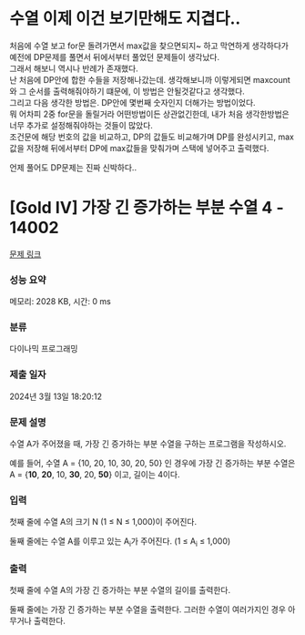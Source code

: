 # 수열 이제 이건 보기만해도 지겹다..
처음에 수열 보고 for문 돌려가면서 max값을 찾으면되지~ 하고 막연하게 생각하다가 예전에 DP문제를 풀면서 뒤에서부터 풀었던 문제들이 생각났다.</br>
그래서 해보니 역시나 반례가 존재했다. </br>
난 처음에 DP안에 합한 수들을 저장해나갔는데. 생각해보니까 이렇게되면 maxcount와 그 순서를 출력해줘야하기 떄문에, 이 방법은 안될것같다고 생각했다. </br>
그리고 다음 생각한 방법은. DP안에 몇번째 숫자인지 더해가는 방법이었다.</br>
뭐 어차피 2중 for문을 돌릴거라 어떤방법이든 상관없긴한데, 내가 처음 생각한방법은 너무 추가로 설정해줘야하는 것들이 많았다. </br>
조건문에 해당 번호의 값을 비교하고, DP의 값들도 비교해가며 DP를 완성시키고, max값을 저장해 뒤에서부터 DP에 max값들을 맞춰가며 스택에 넣어주고 출력했다. </br>

언제 풀어도 DP문제는 진짜 신박하다.. </br>

# [Gold IV] 가장 긴 증가하는 부분 수열 4 - 14002 

[문제 링크](https://www.acmicpc.net/problem/14002) 

### 성능 요약

메모리: 2028 KB, 시간: 0 ms

### 분류

다이나믹 프로그래밍

### 제출 일자

2024년 3월 13일 18:20:12

### 문제 설명

<p>수열 A가 주어졌을 때, 가장 긴 증가하는 부분 수열을 구하는 프로그램을 작성하시오.</p>

<p>예를 들어, 수열 A = {10, 20, 10, 30, 20, 50} 인 경우에 가장 긴 증가하는 부분 수열은 A = {<strong>10</strong>, <strong>20</strong>, 10, <strong>30</strong>, 20, <strong>50</strong>} 이고, 길이는 4이다.</p>

### 입력 

 <p>첫째 줄에 수열 A의 크기 N (1 ≤ N ≤ 1,000)이 주어진다.</p>

<p>둘째 줄에는 수열 A를 이루고 있는 A<sub>i</sub>가 주어진다. (1 ≤ A<sub>i</sub> ≤ 1,000)</p>

### 출력 

 <p>첫째 줄에 수열 A의 가장 긴 증가하는 부분 수열의 길이를 출력한다.</p>

<p>둘째 줄에는 가장 긴 증가하는 부분 수열을 출력한다. 그러한 수열이 여러가지인 경우 아무거나 출력한다.</p>

